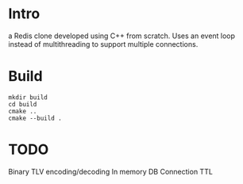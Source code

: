# Intro
a Redis clone developed using C++ from scratch. Uses an event loop instead of multithreading to support multiple connections.

# Build

```
mkdir build
cd build
cmake ..
cmake --build .
```

# TODO
Binary TLV encoding/decoding
In memory DB
Connection TTL
